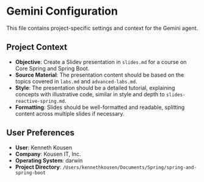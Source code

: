 # Gemini Configuration

This file contains project-specific settings and context for the Gemini agent.

## Project Context

- **Objective**: Create a Slidev presentation in `slides.md` for a course on Core Spring and Spring Boot.
- **Source Material**: The presentation content should be based on the topics covered in `labs.md` and `advanced-labs.md`.
- **Style**: The presentation should be a detailed tutorial, explaining concepts with illustrative code, similar in style and depth to `slides-reactive-spring.md`.
- **Formatting**: Slides should be well-formatted and readable, splitting content across multiple slides if necessary.

## User Preferences

- **User**: Kenneth Kousen
- **Company**: Kousen IT, Inc.
- **Operating System**: darwin
- **Project Directory**: `/Users/kennethkousen/Documents/Spring/spring-and-spring-boot`

